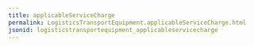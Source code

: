 ```yaml
---
title: applicableServiceCharge
permalink: LogisticsTransportEquipment.applicableServiceCharge.html
jsonid: logisticstransportequipment_applicableservicecharge
---
```

